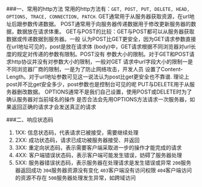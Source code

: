 ###一、常用的http方法
常用的http方法有：`GET, POST, PUT, DELETE, HEAD, OPTIONS, TRACE, CONNECTION, PATCH`.
GET通常用于从服务器获取资源，在url地址后跟参数传递数据。
POST通常用于向服务器传递数据用于修改更新服务器的数据，数据放在请求体重。
GET与POST的比较：GET与POST都可以从服务器获取数据或传递数据到服务器。一般
认为POST比GET更安全，因为GET请求参数直接在url地址可见的，post是放在请求体
(body)中，GET请求根据不同浏览器对url长度的规定对传递的参数有限制。POST没有
参数大小的限制。对于GET和POST请求http协议并没有对参数大小的限制，一般对GET
请求中url字段大小的限制一是不同浏览器厂商的限制，一是为了防止网络攻击，开发人员
设置了Content-Length。对于url地址参数可见这一说法认为post比get更安全也不靠谱.
理论上post并不比get安全多少，post参数也是控制台可见的呢
PUT与DELETE用于从服务器删改数据。
OPTIONS通常不是我们自己设置，使用POST或DELETE时为了确认服务器对当前域名的操作
是否合法会先用OPTIONS方法请求一次服务器，如果返回正确的请求才会发送真正的请求


###二、响应状态码
1. 1XX: 信息状态码，代表请求已被接受，需要继续处理
2. 2XX: 成功状态码，请求已成功被服务器接受、并返回
3. 3XX: 重定向状态码，表示需要客户端采取进一步的操作才能完成的请求
4. 4XX: 客户端错误状态码，表示客户端可能发生错误，妨碍了服务器处理
5. 5XX: 服务器错误状态码，表示服务器在处理请求是发生错误或异常
`200`服务器返回成功
`304`服务器资源没有变化
`403`客户端没有访问权限
`404`客户端访问的资源不存在
`500`服务器处理发生异常，如跨域访问
